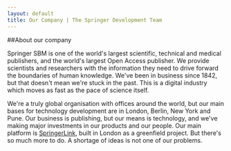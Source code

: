 ```yaml
---
layout: default
title: Our Company | The Springer Development Team
---
```


##About our company

Springer SBM is one of the world's largest scientific, technical and medical publishers, and the world's largest Open Access publisher. We provide scientists and researchers with the information they need to drive forward the boundaries of human knowledge. We've been in business since 1842, but that doesn't mean we're stuck in the past. This is a digital industry which moves as fast as the pace of science itself.

We're a truly global organisation with offices around the world, but our main bases for technology development are in London, Berlin, New York and Pune. Our business is publishing, but our means is technology, and we've making major investments in our products and our people. Our main platform is [SpringerLink](http://link.springer.com), built in London as a greenfield project. But there's so much more to do. A shortage of ideas is not one of our problems. 

